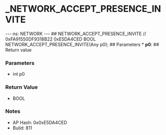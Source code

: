 # _NETWORK_ACCEPT_PRESENCE_INVITE

--- ns: NETWORK --- ## NETWORK_ACCEPT_PRESENCE_INVITE  // 0xFA91550DF9318B22 0xE5DA4CED BOOL NETWORK_ACCEPT_PRESENCE_INVITE(Any p0);   ## Parameters * **p0**:  ## Return value

### Parameters
* int p0

### Return Value
* BOOL

### Notes
* AP Hash: 0x0xE5DA4CED
* Build: 811

